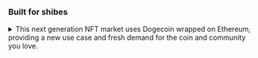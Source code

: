 ### Built for shibes
<details>
  <summary>This next generation NFT market uses Dogecoin wrapped on Ethereum, providing a new use case and fresh demand for the coin and community you love.</summary>

  <br />
  RenDoge, the token used for this market, is Dogecoin with superpowers. It's powered by the <a href='https://renproject.io/' target='_blank'>RenVM project</a>.

  It's an Ethereum token that is always 1-to-1 exchangeable with Dogecoin. RenDoge gives you the benefits of the powerful services and liquidity that Ethereum without having to compromise on the community and coin you love.

  When your NFT goes up in value and you sell it for renDoge, it's the same as if you had sold it for Dogecoin.

  There are some fees for using renDoge, a 0.25% fee for converting dogecoin -> renDoge and a 0.1% fee for converting dogecoin -> renDoge. In addition, there is a miner fee of about ~$3 at the time of this writing.

  To help cover these conversion costs, your first NFT purchase on the site is discounted by 42 doge, which is enough to cover the conversion costs of 10000 doge -> renDoge.

</details>
